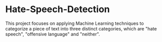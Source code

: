 # Hate-Speech-Detection
This project focuses on applying Machine Learning techniques to categorize a piece of text into three distinct categories, which are "hate speech", "offensive language" and "neither".

